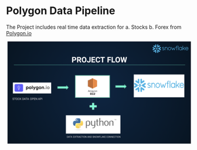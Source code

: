 # Polygon Data Pipeline

The Project includes real time data extraction for a. Stocks b. Forex from <a href="https://polygon.io">Polygon.io 
  

<img align="centre" alt="coding" width="700" src="https://github.com/ManviMalhotra/Polygon_Data_Pipeline/blob/main/Data_Pipeline.png">
